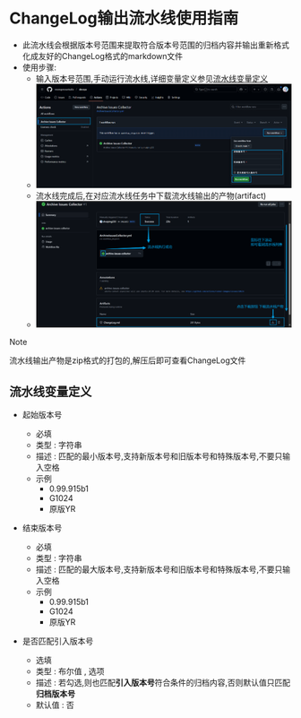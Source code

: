 # ChangeLog输出流水线使用指南

- 此流水线会根据版本号范围来提取符合版本号范围的归档内容并输出重新格式化成友好的ChangeLog格式的markdown文件
- 使用步骤:
  - 输入版本号范围,手动运行流水线,详细变量定义参见[流水线变量定义](#流水线变量定义)
  - ![0](./image/ChangeLog输出流水线使用指南/step1.png)
  - 流水线完成后,在对应流水线任务中下载流水线输出的产物(artifact)
  - ![1](./image/ChangeLog输出流水线使用指南/step2.png)

> [!NOTE]
> 流水线输出产物是zip格式的打包的,解压后即可查看ChangeLog文件


## 流水线变量定义
- 起始版本号
  - 必填
  - 类型 : 字符串 
  - 描述 : 匹配的最小版本号,支持新版本号和旧版本号和特殊版本号,不要只输入空格
  - 示例 
    - 0.99.915b1 
    - G1024 
    - 原版YR

- 结束版本号
  - 必填
  - 类型 : 字符串 
  - 描述 : 匹配的最大版本号,支持新版本号和旧版本号和特殊版本号,不要只输入空格
  - 示例 
    - 0.99.915b1 
    - G1024 
    - 原版YR

- 是否匹配引入版本号
  - 选填
  - 类型 : 布尔值 , 选项
  - 描述 : 若勾选,则也匹配**引入版本号**符合条件的归档内容,否则默认值只匹配**归档版本号**
  - 默认值 : 否
  
  




